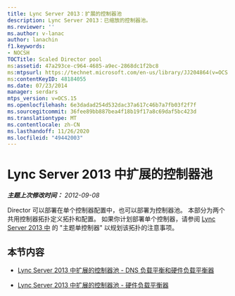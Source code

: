 ```yaml
---
title: Lync Server 2013：扩展的控制器池
description: Lync Server 2013：已缩放的控制器池。
ms.reviewer: ''
ms.author: v-lanac
author: lanachin
f1.keywords:
- NOCSH
TOCTitle: Scaled Director pool
ms:assetid: 47a293ce-c964-4685-a9ec-2868dc1f2bc8
ms:mtpsurl: https://technet.microsoft.com/en-us/library/JJ204864(v=OCS.15)
ms:contentKeyID: 48184055
ms.date: 07/23/2014
manager: serdars
mtps_version: v=OCS.15
ms.openlocfilehash: 6e3dadad254d532dac37a617c46b7a7fb03f2f7f
ms.sourcegitcommit: 36fee89bb887bea4f18b19f17a8c69daf5bc423d
ms.translationtype: MT
ms.contentlocale: zh-CN
ms.lasthandoff: 11/26/2020
ms.locfileid: "49442003"
---
```

# <a name="scaled-director-pool-in-lync-server-2013"></a>Lync Server 2013 中扩展的控制器池

<div data-xmlns="http://www.w3.org/1999/xhtml">

<div class="topic" data-xmlns="http://www.w3.org/1999/xhtml" data-msxsl="urn:schemas-microsoft-com:xslt" data-cs="https://msdn.microsoft.com/">

<div data-asp="https://msdn2.microsoft.com/asp">



</div>

<div id="mainSection">

<div id="mainBody">

<span> </span>

_**主题上次修改时间：** 2012-09-08_

Director 可以部署在单个控制器配置中，也可以部署为控制器池。 本部分为两个共用控制器拓扑定义拓扑和配置。 如果你计划部署单个控制器，请参阅 [Lync Server 2013 中](lync-server-2013-single-director.md) 的 "主题单控制器" 以规划该拓扑的注意事项。

<div>

## <a name="in-this-section"></a>本节内容

  - [Lync Server 2013 中扩展的控制器池 - DNS 负载平衡和硬件负载平衡器](lync-server-2013-scaled-director-pool-dns-load-balancing-and-hardware-load-balancer.md)

  - [Lync Server 2013 中扩展的控制器池 - 硬件负载平衡器](lync-server-2013-scaled-director-pool-hardware-load-balancer.md)

</div>

</div>

<span> </span>

</div>

</div>

</div>

